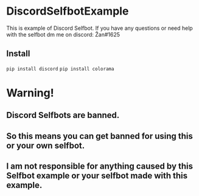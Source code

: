 # DiscordSelfbotExample
This is example of Discord Selfbot.
If you have any questions or need help with the selfbot dm me on discord: Žan#1625

## Install
`pip install discord`
`pip install colorama`

# Warning!
## Discord Selfbots are banned. 
## So this means you can get banned for using this or your own selfbot. 
## I am not responsible for anything caused by this Selfbot example or your selfbot made with this example.
